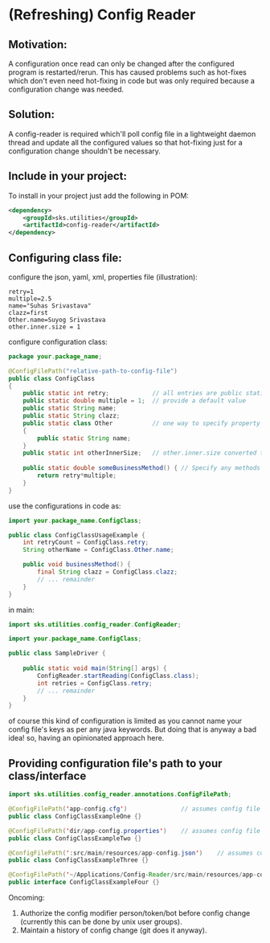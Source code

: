 # (Refreshing) Config Reader

## Motivation:
A configuration once read can only be changed after the configured program is restarted/rerun.
This has caused problems such as hot-fixes which don't even need hot-fixing in code but was only required because a configuration change was needed.

## Solution:
A config-reader is required which'll poll config file in a lightweight daemon thread and update all the configured values so that hot-fixing just for a configuration change shouldn't be necessary.

## Include in your project:
To install in your project just add the following in POM:
```xml
<dependency>
    <groupId>sks.utilities</groupId>
    <artifactId>config-reader</artifactId>
</dependency>
```

## Configuring class file:
configure the json, yaml, xml, properties file (illustration):
```properties
retry=1
multiple=2.5
name="Suhas Srivastava"
clazz=first
Other.name=Suyog Srivastava
other.inner.size = 1
```

configure configuration class:
```java
package your.package_name;

@ConfigFilePath("relative-path-to-config-file")
public class ConfigClass
{
    public static int retry;            // all entries are public static so that you don't need to create unnecessary objects
    public static double multiple = 1;  // provide a default value
    public static String name;
    public static String clazz;
    public static class Other           // one way to specify property grouping {see Other.name in the config file}
    {
        public static String name;
    }
    public static int otherInnerSize;   // other.inner.size converted to otherInnerSize. Another way to specify grouping
    
    public static double someBusinessMethod() { // Specify any methods (must be static)
        return retry*multiple;
    }
}
```

use the configurations in code as:
```java
import your.package_name.ConfigClass;

public class ConfigClassUsageExample {
    int retryCount = ConfigClass.retry;
    String otherName = ConfigClass.Other.name;

    public void businessMethod() {
        final String clazz = ConfigClass.clazz;
        // ... remainder
    }
}
```

in main:
```java
import sks.utilities.config_reader.ConfigReader;

import your.package_name.ConfigClass;

public class SampleDriver {
    
    public static void main(String[] args) {
        ConfigReader.startReading(ConfigClass.class);
        int retries = ConfigClass.retry;
        // ... remainder
    }
}
```

of course this kind of configuration is limited as you cannot name your config file's keys as per any java keywords. But doing that is anyway a bad idea!
so, having an opinionated approach here.

## Providing configuration file's path to your class/interface

```java
import sks.utilities.config_reader.annotations.ConfigFilePath;

@ConfigFilePath('app-config.cfg')               // assumes config file is in mvn like path of src/main/resources
public class ConfigClassExampleOne {}

@ConfigFilePath('dir/app-config.properties')    // assumes config file is in mvn like path having one more internal directory (dir) src/main/resources/dir/
public class ConfigClassExampleTwo {}

@ConfigFilePath(':src/main/resources/app-config.json')    // assumes config from project's root, so for a project named `config-reader` this annotated path is config-reader/src/main/resources/app-config.json
public class ConfigClassExampleThree {}

@ConfigFilePath('~/Applications/Config-Reader/src/main/resources/app-config.json')    // assumes config file from absolute path, i.e. any path starting from [A-Z]:/ (windows drives paths like C:/, D:\) or [~, /] (unix home and root paths) will be considered absolute paths
public interface ConfigClassExampleFour {}
```

Oncoming: 
1) Authorize the config modifier person/token/bot before config change (currently this can be done by unix user groups).
2) Maintain a history of config change (git does it anyway).